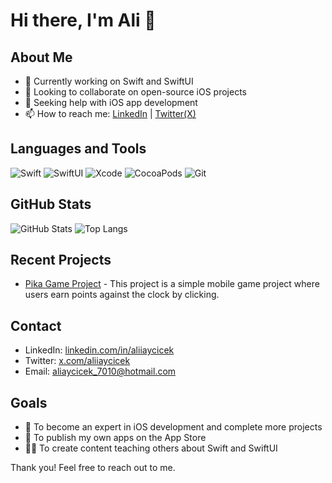 # Hi there, I'm Ali 👋

## About Me
- 🧠 Currently working on Swift and SwiftUI
- 👯 Looking to collaborate on open-source iOS projects
- 🤔 Seeking help with iOS app development
- 📫 How to reach me: [LinkedIn](https://www.linkedin.com/in/aliiaycicek/) | [Twitter(X)](https://x.com/aliiaycicek)

## Languages and Tools

![Swift](https://img.shields.io/badge/Swift-FA7343?style=for-the-badge&logo=swift&logoColor=white)
![SwiftUI](https://img.shields.io/badge/SwiftUI-000000?style=for-the-badge&logo=swift&logoColor=white)
![Xcode](https://img.shields.io/badge/Xcode-1575F9?style=for-the-badge&logo=xcode&logoColor=white)
![CocoaPods](https://img.shields.io/badge/CocoaPods-FA2A02?style=for-the-badge&logo=cocoapods&logoColor=white)
![Git](https://img.shields.io/badge/Git-F05032?style=for-the-badge&logo=git&logoColor=white)

## GitHub Stats

![GitHub Stats](https://github-readme-stats.vercel.app/api?username=your_username&show_icons=true&theme=radical)
![Top Langs](https://github-readme-stats.vercel.app/api/top-langs/?username=your_username&layout=compact&theme=radical)

## Recent Projects

- [Pika Game Project](https://github.com/aliiaycicek/PikaGame-Project) - This project is a simple mobile game project where users earn points against the clock by clicking.

## Contact

- LinkedIn: [linkedin.com/in/aliiaycicek](https://www.linkedin.com/in/aliiaycicek/)
- Twitter: [x.com/aliiaycicek](https://x.com/aliiaycicek)
- Email: aliaycicek_7010@hotmail.com

## Goals

- 🚀 To become an expert in iOS development and complete more projects
- 📱 To publish my own apps on the App Store
- 👨‍🏫 To create content teaching others about Swift and SwiftUI

Thank you! Feel free to reach out to me.
